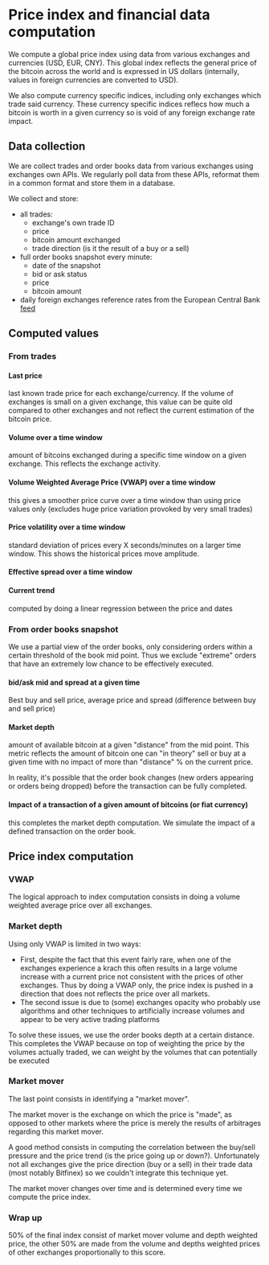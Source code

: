 # Price index and financial data computation

We compute a global price index using data from various exchanges and
currencies (USD, EUR, CNY). This global index
reflects the general price of the bitcoin across the world and is
expressed in US dollars (internally, values in foreign currencies are
converted to USD).

We also compute currency specific indices, including only exchanges
which trade said currency. These currency specific indices reflecs how
much a bitcoin is worth in a given currency so is void of any foreign
exchange rate impact.

## Data collection

We are collect trades and order books data from various exchanges
using exchanges own APIs. We regularly poll data from these APIs,
reformat them in a common format and store them in a database.

We collect and store:

- all trades:
  - exchange's own trade ID
  - price
  - bitcoin amount exchanged
  - trade direction (is it the result of a buy or a sell)
- full order books snapshot every minute:
  - date of the snapshot
  - bid or ask status
  - price
  - bitcoin amount
- daily foreign exchanges reference rates from the European Central
  Bank
  [feed](https://www.ecb.europa.eu/stats/exchange/eurofxref/html/index.en.html)

## Computed values

### From trades

#### Last price

last known trade price for each exchange/currency. If the volume of
exchanges is small on a given exchange, this value can be quite old
compared to other exchanges and not reflect the current estimation of
the bitcoin price.

#### Volume over a time window

amount of bitcoins exchanged during a specific time window on a given
exchange. This reflects the exchange activity.

#### Volume Weighted Average Price (VWAP) over a time window

this gives a smoother price curve over a time window than using price
values only (excludes huge price variation provoked by very small
trades)

#### Price volatility over a time window

standard deviation of prices every X seconds/minutes on a larger time
window. This shows the historical prices move amplitude.

#### Effective spread over a time window

#### Current trend

computed by doing a linear regression between the price and dates

### From order books snapshot

We use a partial view of the order books, only considering orders
within a certain threshold of the book mid point. Thus we exclude
"extreme" orders that have an extremely low chance to be effectively
executed.

#### bid/ask mid and spread at a given time

Best buy and sell price, average price and spread (difference between
buy and sell price)

#### Market depth

amount of available bitcoin at a given "distance" from the mid
point. This metric reflects the amount of bitcoin one can "in theory"
sell or buy at a given time with no impact of more than "distance" %
on the current price.

In reality, it's possible that the order book changes (new orders
appearing or orders being dropped) before the transaction can be fully
completed.

#### Impact of a transaction of a given amount of bitcoins (or fiat currency)

this completes the market depth computation. We simulate the impact of
a defined transaction on the order book.

## Price index computation

### VWAP

The logical approach to index computation consists in doing a volume
weighted average price over all exchanges.

### Market depth

Using only VWAP is limited in two ways:

- First, despite the fact that this event fairly rare, when one of the
  exchanges experience a krach this often results in a large volume
  increase with a current price not consistent with the prices of
  other exchanges. Thus by doing a VWAP only, the price index is
  pushed in a direction that does not reflects the price over all
  markets.
- The second issue is due to (some) exchanges opacity who probably use
  algorithms and other techniques to artificially increase volumes and
  appear to be very active trading platforms

To solve these issues, we use the order books depth at a certain
distance. This completes the VWAP because on top of weighting the
price by the volumes actually traded, we can weight by the volumes
that can potentially be executed

### Market mover

The last point consists in identifying a "market mover".

The market mover is the exchange on which the price is "made", as
opposed to other markets where the price is merely the results of
arbitrages regarding this market mover.

A good method consists in computing the correlation between the
buy/sell pressure and the price trend (is the price going up or
down?). Unfortunately not all exchanges give the price direction (buy
or a sell) in their trade data (most notably Bitfinex) so we couldn't
integrate this technique yet.

The market mover changes over time and is determined every time we
compute the price index.

### Wrap up

50% of the final index consist of market mover volume and depth
weighted price, the other 50% are made from the volume and depths
weighted prices of other exchanges proportionally to this score.
